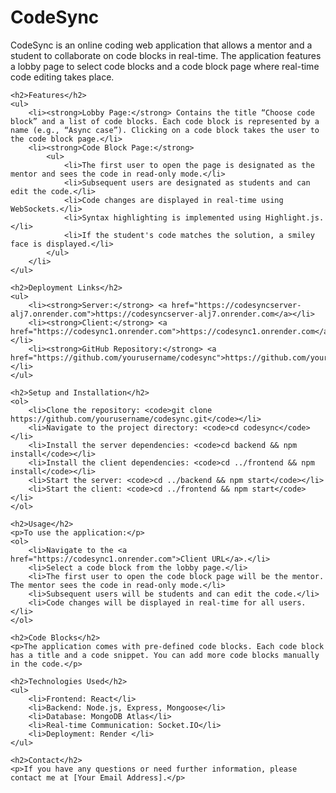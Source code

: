 
<html>
<head>
    <title>CodeSync - README</title>
</head>
<body>
    <h1>CodeSync</h1>
    <p>CodeSync is an online coding web application that allows a mentor and a student to collaborate on code blocks in real-time. The application features a lobby page to select code blocks and a code block page where real-time code editing takes place.</p>

    <h2>Features</h2>
    <ul>
        <li><strong>Lobby Page:</strong> Contains the title “Choose code block” and a list of code blocks. Each code block is represented by a name (e.g., “Async case”). Clicking on a code block takes the user to the code block page.</li>
        <li><strong>Code Block Page:</strong>
            <ul>
                <li>The first user to open the page is designated as the mentor and sees the code in read-only mode.</li>
                <li>Subsequent users are designated as students and can edit the code.</li>
                <li>Code changes are displayed in real-time using WebSockets.</li>
                <li>Syntax highlighting is implemented using Highlight.js.</li>
                <li>If the student's code matches the solution, a smiley face is displayed.</li>
            </ul>
        </li>
    </ul>

    <h2>Deployment Links</h2>
    <ul>
        <li><strong>Server:</strong> <a href="https://codesyncserver-alj7.onrender.com">https://codesyncserver-alj7.onrender.com</a></li>
        <li><strong>Client:</strong> <a href="https://codesync1.onrender.com">https://codesync1.onrender.com</a></li>
        <li><strong>GitHub Repository:</strong> <a href="https://github.com/yourusername/codesync">https://github.com/yourusername/codesync</a></li>
    </ul>

    <h2>Setup and Installation</h2>
    <ol>
        <li>Clone the repository: <code>git clone https://github.com/yourusername/codesync.git</code></li>
        <li>Navigate to the project directory: <code>cd codesync</code></li>
        <li>Install the server dependencies: <code>cd backend && npm install</code></li>
        <li>Install the client dependencies: <code>cd ../frontend && npm install</code></li>
        <li>Start the server: <code>cd ../backend && npm start</code></li>
        <li>Start the client: <code>cd ../frontend && npm start</code></li>
    </ol>

    <h2>Usage</h2>
    <p>To use the application:</p>
    <ol>
        <li>Navigate to the <a href="https://codesync1.onrender.com">Client URL</a>.</li>
        <li>Select a code block from the lobby page.</li>
        <li>The first user to open the code block page will be the mentor. The mentor sees the code in read-only mode.</li>
        <li>Subsequent users will be students and can edit the code.</li>
        <li>Code changes will be displayed in real-time for all users.</li>
    </ol>

    <h2>Code Blocks</h2>
    <p>The application comes with pre-defined code blocks. Each code block has a title and a code snippet. You can add more code blocks manually in the code.</p>

    <h2>Technologies Used</h2>
    <ul>
        <li>Frontend: React</li>
        <li>Backend: Node.js, Express, Mongoose</li>
        <li>Database: MongoDB Atlas</li>
        <li>Real-time Communication: Socket.IO</li>
        <li>Deployment: Render </li>
    </ul>

    <h2>Contact</h2>
    <p>If you have any questions or need further information, please contact me at [Your Email Address].</p>
</body>
</html>
